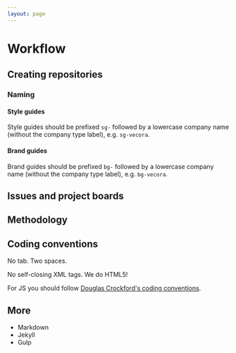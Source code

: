 ```yaml
---
layout: page
---
```


# Workflow

## Creating repositories

### Naming

#### Style guides
Style guides should be prefixed `sg-` followed by a lowercase company name (without the company type label), e.g. `sg-vecora`.

#### Brand guides
Brand guides should be prefixed `bg-` followed by a lowercase company name (without the company type label), e.g. `bg-vecora`.


## Issues and project boards

## Methodology

## Coding conventions

No tab. Two spaces.

No self-closing XML tags. We do HTML5!

For JS you should follow [Douglas Crockford's coding conventions](https://crockford.com/javascript/code.html).

## More
* Markdown
* Jekyll
* Gulp
